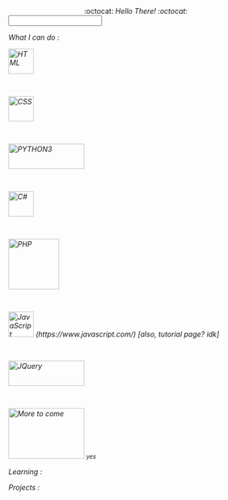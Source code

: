 <!--
### Hi there 👋


**MansiAyer/MansiAyer** is a ✨ _special_ ✨ repository because its `README.md` (this file) appears on your GitHub profile.

Here are some ideas to get you started:

- 🔭 I’m currently working on ...
- 🌱 I’m currently learning ...
- 👯 I’m looking to collaborate on ...
- 🤔 I’m looking for help with ...
- 💬 Ask me about ...
- 📫 How to reach me: ...
- 😄 Pronouns: ...
- ⚡ Fun fact: ...
-->


<div align="center"> :octocat: <i>Hello There!<i> :octocat: <span> </div>
<input type="text" pattern="/general kenobi/i"/>
   
<!--
   Skills : 
       [![HTML](https://www.w3.org/html/logo/badge/html5-badge-h-solo.png)](http://www.w3.org/html/logo/) 
       [![CSS](https://upload.wikimedia.org/wikipedia/commons/6/62/CSS3_logo.svg)](https://commons.wikimedia.org/wiki/File:CSS3_logo.svg) 
       [![PYTHON3](https://www.python.org/static/community_logos/python-logo-generic.svg)](https://www.python.org/community/logos/) 
       [![C#](https://upload.wikimedia.org/wikipedia/commons/0/0d/C_Sharp_wordmark.svg)](https://commons.wikimedia.org/wiki/File:C_Sharp_wordmark.svg) 
       [![PHP](https://www.php.net/images/logos/new-php-logo.svg)](https://www.php.net/download-logos.php) 
       [![JavaScript](idk bruh)](https://www.javascript.com/) [also, tutorial page? idk](https://javascript.info/)
       [![JQuery](much legal, such scare)](https://brand.jquery.org/logos/#the-mark) 
       [![More to come](http://cdn2.scratch.mit.edu/get_image/gallery/981806_170x100.png)](https://www.deviantart.com/annefaizuani/art/FREE-TO-USE-Loading-animation-483231761) 
   -->
  
   <p> What I can do : </p>
   <div>
      <span> <a href="http://www.w3.org/html/logo/"> <img alt="HTML" src="https://www.w3.org/html/logo/badge/html5-badge-h-solo.png" width="50" height="50"></a> </span>
      <span> <pre> </pre> <a href="https://commons.wikimedia.org/wiki/File:CSS3_logo.svg"> <img alt="CSS" src="https://upload.wikimedia.org/wikipedia/commons/6/62/CSS3_logo.svg" width="50" height="50"></a> </span>
      <span> <pre>  </pre> <a href="https://www.python.org/community/logos/"> <img alt="PYTHON3" src="https://www.python.org/static/community_logos/python-logo-generic.svg" width="150" height="50"></a> </span>
      <span> <pre>   </pre> <a href="https://commons.wikimedia.org/wiki/File:C_Sharp_wordmark.svg"> <img alt="C#" src="https://upload.wikimedia.org/wikipedia/commons/0/0d/C_Sharp_wordmark.svg" width="50" height="50"></a> </span>
      <span> <pre>    </pre> <a href="https://www.php.net/download-logos.php"> <img alt="PHP" src="https://www.php.net/images/logos/new-php-logo.svg" width="100" height="100"></a> </span>
      <span> <pre>     </pre> <a href="https://javascript.info/"> <img alt="JavaScript" src="https://seeklogo.net/wp-content/uploads/2015/07/javascript-logo-vector-download.jpg" width="50" height="50"></a> (https://www.javascript.com/) [also, tutorial page? idk]</span>
      <span> <pre>       </pre> <a href="https://brand.jquery.org/logos/#the-mark"> <img alt="JQuery" src="https://upload.wikimedia.org/wikipedia/commons/thumb/f/fd/JQuery-Logo.svg/1200px-JQuery-Logo.svg.png" width="150" height="50"></a> </span>
   <span> <pre>       </pre> <a href="https://www.deviantart.com/annefaizuani/art/FREE-TO-USE-Loading-animation-483231761"> <img alt="More to come" src="http://cdn2.scratch.mit.edu/get_image/gallery/981806_170x100.png" width="150" height="100"></a> <small>yes</small> </span>
      
   </div>   
   
   <p> Learning :
   </p>
   
   <p> Projects :
   </p>
   
  <!-- 
-->
   
